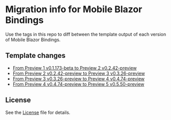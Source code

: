 # Migration info for Mobile Blazor Bindings

Use the tags in this repo to diff between the template output of each version of Mobile Blazor Bindings.

## Template changes

* [From Preview 1 v0.1.173-beta to Preview 2 v0.2.42-preview](https://github.com/Eilon/MobileBlazorBindingsMigration/compare/v0.1.173-beta...v0.2.42-preview)
* [From Preview 2 v0.2.42-preview to Preview 3 v0.3.26-preview](https://github.com/Eilon/MobileBlazorBindingsMigration/compare/v0.2.42-preview...v0.3.26-preview)
* [From Preview 3 v0.3.26-preview to Preview 4 v0.4.74-preview](https://github.com/Eilon/MobileBlazorBindingsMigration/compare/v0.3.26-preview...v0.4.74-preview)
* [From Preview 4 v0.4.74-preview to Preview 5 v0.5.50-preview](https://github.com/Eilon/MobileBlazorBindingsMigration/compare/v0.4.74-preview...v0.5.50-preview)

## License

See the [License](LICENSE.txt) file for details.
